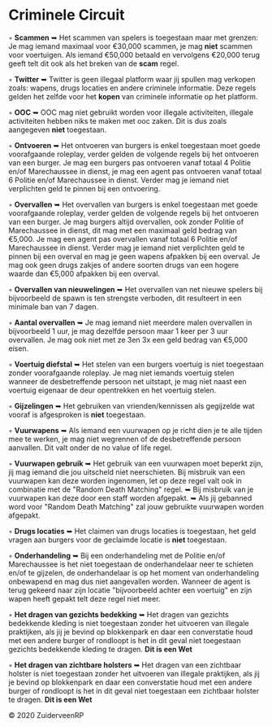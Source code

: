 # Criminele Circuit

◦ <b>Scammen</b> ➥ Het scammen van spelers is toegestaan maar met grenzen: Je mag iemand maximaal voor €30,000 scammen, je mag <b>niet</b> scammen voor voertuigen. Als iemand €50,000 betaald en vervolgens €20,000 terug geeft telt dit ook als het breken van de <b>scam</b> regel.

◦ <b>Twitter</b> ➥ Twitter is geen illegaal platform waar jij spullen mag verkopen zoals: wapens, drugs locaties en andere criminele informatie. Deze regels gelden het zelfde voor het <b>kopen</b> van criminele informatie op het platform.

◦ <b>OOC</b> ➥ OOC mag niet gebruikt worden voor illegale activiteiten, illegale activiteiten hebben niks te maken met ooc zaken. Dit is dus zoals aangegeven <b>niet</b> toegestaan.

◦ <b>Ontvoeren</b> ➥ Het ontvoeren van burgers is enkel toegestaan moet goede voorafgaande roleplay, verder gelden de volgende regels bij het ontvoeren van een burger. Je mag een burgers pas ontvoeren vanaf totaal 4 Politie en/of Marechaussee in dienst, je mag een agent pas ontvoeren vanaf totaal 6 Politie en/of Marechaussee in dienst. Verder mag je iemand niet verplichten geld te pinnen bij een ontvoering.

◦ <b>Overvallen</b> ➥ Het overvallen van burgers is enkel toegestaan met goede voorafgaande roleplay, verder gelden de volgende regels bij het ontvoeren van een burger. Je mag burgers altijd overvallen, ook zonder Politie of Marechaussee in dienst, dit mag met een maximaal geld bedrag van €5,000. Je mag een agent pas overvallen vanaf totaal 6 Politie en/of Marechaussee in dienst. Verder mag je iemand niet verplichten geld te pinnen bij een overval en mag je geen wapens afpakken bij een overval. Je mag ook geen drugs zakjes of andere soorten drugs van een hogere waarde dan €5,000 afpakken bij een overval.

◦ <b>Overvallen van nieuwelingen</b> ➥ Het overvallen van net nieuwe spelers bij bijvoorbeeld de spawn is ten strengste verboden, dit resulteert in een minimale ban van 7 dagen.

◦ <b>Aantal overvallen</b> ➥ Je mag iemand niet meerdere malen overvallen in bijvoorbeeld 1 uur, je mag dezelfde persoon maar 1 keer per 3 uur overvallen. Je mag ook niet met ze 3en 3x een geld bedrag van €5,000 eisen.

◦ <b>Voertuig diefstal</b> ➥ Het stelen van een burgers voertuig is niet toegestaan zonder voorafgaande roleplay. Je mag niet iemands voertuig stelen wanneer de desbetreffende persoon net uitstapt, je mag niet naast een voertuig eigenaar de deur opentrekken en het voertuig stelen.

◦ <b>Gijzelingen</b> ➥ Het gebruiken van vrienden/kennissen als gegijzelde wat vooraf is afgesproken is <b>niet</b> toegestaan. 

◦ <b>Vuurwapens</b> ➥ Als iemand een vuurwapen op je richt dien je te alle tijden mee te werken, je mag niet wegrennen of de desbetreffende persoon aanvallen. Dit valt onder de no value of life regel.

◦ <b>Vuurwapen gebruik</b> ➥ Het gebruik van een vuurwapen moet beperkt zijn, jij mag iemand die jou uitscheld niet neerschieten. Bij misbruik van een vuurwapen kan deze worden ingenomen, let op deze regel valt ook in combinatie met de "Random Death Matching" regel.
➥ Bij misbruik van je vuurwapen kan deze door een staff worden afgepakt.
➥ Als jij gebanned word voor "Random Death Matching" zal jouw gebruikte vuurwapen worden afgepakt.

◦ <b>Drugs locaties</b> ➥ Het claimen van drugs locaties is toegestaan, het geld vragen aan burgers voor de geclaimde locatie is <b>niet</b> toegestaan.

◦ <b>Onderhandeling</b> ➥ Bij een onderhandeling met de Politie en/of Marechaussee is het niet toegestaan de onderhandelaar neer te schieten en/of te gijzelen, de onderhandelaar is op het moment van onderhandeling onbewapend en mag dus niet aangevallen worden. Wanneer de agent is terug gekeerd naar zijn locatie "bijvoorbeeld achter een voertuig" en zijn wapen heeft gepakt telt deze regel niet meer.

◦ <b>Het dragen van gezichts bedekking</b> ➥ Het dragen van gezichts bedekkende kleding is niet toegestaan zonder het uitvoeren van illegale praktijken, als jij je bevind op blokkenpark en daar een converstatie houd met een andere burger of rondloopt is het in dit geval niet toegestaan gezichts bedekkende kleding te dragen. <b>Dit is een Wet</b>

◦ <b>Het dragen van zichtbare holsters</b> ➥ Het dragen van een zichtbaar holster is niet toegestaan zonder het uitvoeren van illegale praktijken, als jij je bevind op blokkenpark en daar een converstatie houd met een andere burger of rondloopt is het in dit geval niet toegestaan een zichtbaar holster te dragen. <b>Dit is een Wet</b>

© 2020 ZuiderveenRP
